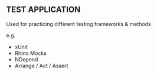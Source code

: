 TEST APPLICATION
----------------------------------------------------------
Used for practicing different testing frameworks & methods

e.g.

- xUnit
- Rhino Mocks
- NDepend
- Arrange / Act / Assert


